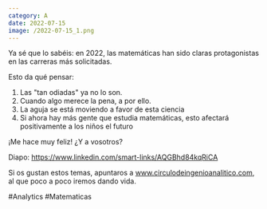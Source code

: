 ```yaml
--- 
category: A 
date: 2022-07-15 
image: /2022-07-15_1.png 
--- 
```


Ya sé que lo sabéis: en 2022, las matemáticas han sido claras protagonistas en las carreras más solicitadas. 

Esto da qué pensar: 

1) Las "tan odiadas" ya no lo son. 
2) Cuando algo merece la pena, a por ello.
3) La aguja se está moviendo a favor de esta ciencia
4) Si ahora hay más gente que estudia matemáticas, esto afectará positivamente a los niños el futuro

¡Me hace muy feliz! ¿Y a vosotros?

Diapo: https://www.linkedin.com/smart-links/AQGBhd84kqRiCA

Si os gustan estos temas, apuntaros a www.circulodeingenioanalitico.com, al que poco a poco iremos dando vida. 

#Analytics #Matematicas
